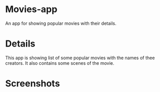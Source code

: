 # Movies-app
An app for showing popular movies with their details.

# Details
This app is showing list of some popular movies with the names of thee creators.
It also contains some scenes of the movie.

# Screenshots

